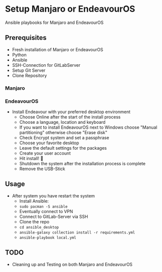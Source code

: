 # Setup Manjaro or EndeavourOS

Ansible playbooks for Manjaro and EndeavourOS

## Prerequisites

- Fresh installation of Manjaro or EndeavourOS
- Python
- Ansible
- SSH-Connection for GitLabServer
- Setup Git Server 
- Clone Repository



### Manjaro 

### EndeavourOS
- Install Endeavour with your preferred desktop environment
    - Choose Online after the start of the install process
    - Choose a language, location and keyboard
    - If you want to install EndeavourOS next to Windows choose "Manual partitioning" otherwise choose "Erase disk"
    - Check Encrypt system and set a passphrase
    - Choose your favorite desktop
    - Leave the default settings for the packages
    - Create your user account
    - Hit install! :rocket:
    - Shutdown the system after the installation process is complete
    - Remove the USB-Stick

## Usage
- After system you have restart the system
    - Install Ansible:
    - `sudo pacman -S ansible`
    - Eventually connect to VPN
    - Connect to GitLab-Server via SSH
    - Clone the repo
    - `cd ansible_desktop`
    - `ansible-galaxy collection install -r requirements.yml`
    - `ansible-playbook local.yml` 
## TODO
 - Cleaning up and Testing on both Manjaro and EndeavourOS

